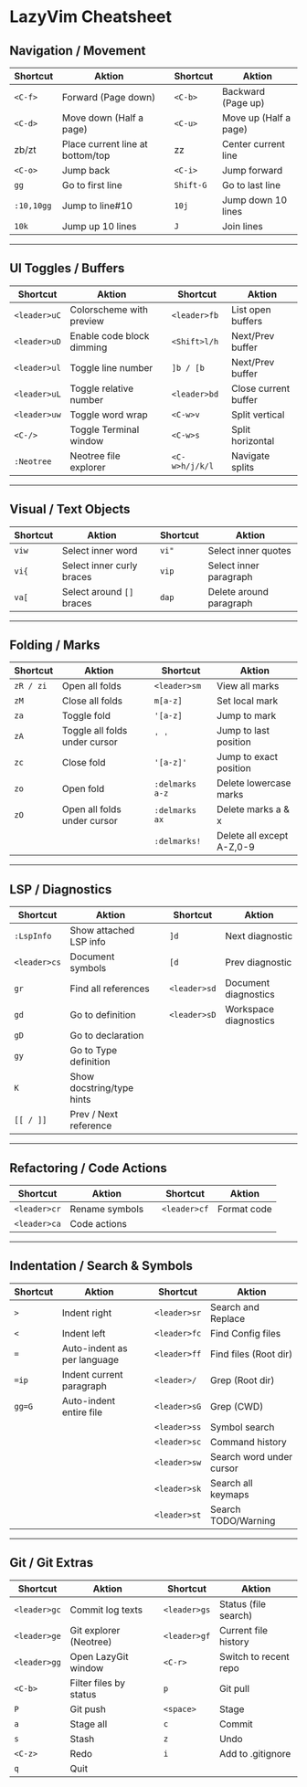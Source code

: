 # LazyVim Cheatsheet

## Navigation / Movement

| Shortcut   | Aktion                           |     | Shortcut  | Aktion                |
| ---------- | -------------------------------- | --- | --------- | --------------------- |
| `<C-f>`    | Forward (Page down)              |     | `<C-b>`   | Backward (Page up)    |
| `<C-d>`    | Move down (Half a page)          |     | `<C-u>`   | Move up (Half a page) |
| zb/zt      | Place current line at bottom/top |     | zz        | Center current line   |
| `<C-o>`    | Jump back                        |     | `<C-i>`   | Jump forward          |
| `gg`       | Go to first line                 |     | `Shift-G` | Go to last line       |
| `:10,10gg` | Jump to line#10                  |     | `10j`     | Jump down 10 lines    |
| `10k`      | Jump up 10 lines                 |     | `J`       | Join lines            |

---

## UI Toggles / Buffers

| Shortcut     | Aktion                    |     | Shortcut       | Aktion               |
| ------------ | ------------------------- | --- | -------------- | -------------------- |
| `<leader>uC` | Colorscheme with preview  |     | `<leader>fb`   | List open buffers    |
| `<leader>uD` | Enable code block dimming |     | `<Shift>l/h`   | Next/Prev buffer     |
| `<leader>ul` | Toggle line number        |     | `]b / [b`      | Next/Prev buffer     |
| `<leader>uL` | Toggle relative number    |     | `<leader>bd`   | Close current buffer |
| `<leader>uw` | Toggle word wrap          |     | `<C-w>v`       | Split vertical       |
| `<C-/>`      | Toggle Terminal window    |     | `<C-w>s`       | Split horizontal     |
| `:Neotree`   | Neotree file explorer     |     | `<C-w>h/j/k/l` | Navigate splits      |

---

## Visual / Text Objects

| Shortcut | Aktion                    |     | Shortcut | Aktion                  |
| -------- | ------------------------- | --- | -------- | ----------------------- |
| `viw`    | Select inner word         |     | `vi"`    | Select inner quotes     |
| `vi{`    | Select inner curly braces |     | `vip`    | Select inner paragraph  |
| `va[`    | Select around `[]` braces |     | `dap`    | Delete around paragraph |

---

## Folding / Marks

| Shortcut  | Aktion                        |     | Shortcut        | Aktion                    |
| --------- | ----------------------------- | --- | --------------- | ------------------------- |
| `zR / zi` | Open all folds                |     | `<leader>sm`    | View all marks            |
| `zM`      | Close all folds               |     | `m[a-z]`        | Set local mark            |
| `za`      | Toggle fold                   |     | `'[a-z]`        | Jump to mark              |
| `zA`      | Toggle all folds under cursor |     | `' '`           | Jump to last position     |
| `zc`      | Close fold                    |     | `'[a-z]'`       | Jump to exact position    |
| `zo`      | Open fold                     |     | `:delmarks a-z` | Delete lowercase marks    |
| `zO`      | Open all folds under cursor   |     | `:delmarks ax`  | Delete marks a & x        |
|           |                               |     | `:delmarks!`    | Delete all except A-Z,0-9 |

---

## LSP / Diagnostics

| Shortcut     | Aktion                    |     | Shortcut     | Aktion                |
| ------------ | ------------------------- | --- | ------------ | --------------------- |
| `:LspInfo`   | Show attached LSP info    |     | `]d`         | Next diagnostic       |
| `<leader>cs` | Document symbols          |     | `[d`         | Prev diagnostic       |
| `gr`         | Find all references       |     | `<leader>sd` | Document diagnostics  |
| `gd`         | Go to definition          |     | `<leader>sD` | Workspace diagnostics |
| `gD`         | Go to declaration         |     |              |                       |
| `gy`         | Go to Type definition     |     |              |                       |
| `K`          | Show docstring/type hints |     |              |                       |
| `[[ / ]]`    | Prev / Next reference     |     |              |                       |

---

## Refactoring / Code Actions

| Shortcut     | Aktion         |     | Shortcut     | Aktion      |
| ------------ | -------------- | --- | ------------ | ----------- |
| `<leader>cr` | Rename symbols |     | `<leader>cf` | Format code |
| `<leader>ca` | Code actions   |     |              |             |

---

## Indentation / Search & Symbols

| Shortcut | Aktion                      |     | Shortcut     | Aktion                   |
| -------- | --------------------------- | --- | ------------ | ------------------------ |
| `>`      | Indent right                |     | `<leader>sr` | Search and Replace       |
| `<`      | Indent left                 |     | `<leader>fc` | Find Config files        |
| `=`      | Auto-indent as per language |     | `<leader>ff` | Find files (Root dir)    |
| `=ip`    | Indent current paragraph    |     | `<leader>/`  | Grep (Root dir)          |
| `gg=G`   | Auto-indent entire file     |     | `<leader>sG` | Grep (CWD)               |
|          |                             |     | `<leader>ss` | Symbol search            |
|          |                             |     | `<leader>sc` | Command history          |
|          |                             |     | `<leader>sw` | Search word under cursor |
|          |                             |     | `<leader>sk` | Search all keymaps       |
|          |                             |     | `<leader>st` | Search TODO/Warning      |

---

## Git / Git Extras

| Shortcut     | Aktion                 |     | Shortcut     | Aktion                |
| ------------ | ---------------------- | --- | ------------ | --------------------- |
| `<leader>gc` | Commit log texts       |     | `<leader>gs` | Status (file search)  |
| `<leader>ge` | Git explorer (Neotree) |     | `<leader>gf` | Current file history  |
| `<leader>gg` | Open LazyGit window    |     | `<C-r>`      | Switch to recent repo |
| `<C-b>`      | Filter files by status |     | `p`          | Git pull              |
| `P`          | Git push               |     | `<space>`    | Stage                 |
| `a`          | Stage all              |     | `c`          | Commit                |
| `s`          | Stash                  |     | `z`          | Undo                  |
| `<C-z>`      | Redo                   |     | `i`          | Add to .gitignore     |
| `q`          | Quit                   |     |              |                       |
